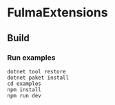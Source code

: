 # FulmaExtensions
## Build

### Run examples
```batch
dotnet tool restore
dotnet paket install
cd examples
npm install
npm run dev
```
